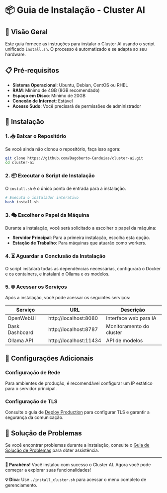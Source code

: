 # 📦 Guia de Instalação - Cluster AI

## 🎯 Visão Geral

Este guia fornece as instruções para instalar o Cluster AI usando o script unificado `install.sh`. O processo é automatizado e se adapta ao seu hardware.

## 📋 Pré-requisitos

- **Sistema Operacional**: Ubuntu, Debian, CentOS ou RHEL
- **RAM**: Mínimo de 4GB (8GB recomendado)
- **Espaço em Disco**: Mínimo de 20GB
- **Conexão de Internet**: Estável
- **Acesso Sudo**: Você precisará de permissões de administrador

## 🚀 Instalação

### 1. 📥 Baixar o Repositório

Se você ainda não clonou o repositório, faça isso agora:

```bash
git clone https://github.com/Dagoberto-Candeias/cluster-ai.git
cd cluster-ai
```

### 2. 📦 Executar o Script de Instalação

O `install.sh` é o único ponto de entrada para a instalação.

```bash
# Executa o instalador interativo
bash install.sh
```

### 3. 🎭 Escolher o Papel da Máquina

Durante a instalação, você será solicitado a escolher o papel da máquina:

- **Servidor Principal**: Para a primeira instalação, escolha esta opção.
- **Estação de Trabalho**: Para máquinas que atuarão como workers.

### 4. ⏳ Aguardar a Conclusão da Instalação

O script instalará todas as dependências necessárias, configurará o Docker e os containers, e instalará o Ollama e os modelos.

### 5. 🌐 Acessar os Serviços

Após a instalação, você pode acessar os seguintes serviços:

| Serviço | URL | Descrição |
|---------|-----|-----------|
| OpenWebUI | http://localhost:8080 | Interface web para IA |
| Dask Dashboard | http://localhost:8787 | Monitoramento do cluster |
| Ollama API | http://localhost:11434 | API de modelos |

## 🔧 Configurações Adicionais

### Configuração de Rede

Para ambientes de produção, é recomendável configurar um IP estático para o servidor principal.

### Configuração de TLS

Consulte o guia de [Deploy Production](../deployments/production/README.md) para configurar TLS e garantir a segurança da comunicação.

## 🚨 Solução de Problemas

Se você encontrar problemas durante a instalação, consulte o [Guia de Solução de Problemas](../TROUBLESHOOTING.md) para obter assistência.

---

**🎉 Parabéns!** Você instalou com sucesso o Cluster AI. Agora você pode começar a explorar suas funcionalidades!

**💡 Dica**: Use `./install_cluster.sh` para acessar o menu completo de gerenciamento.
